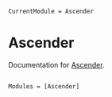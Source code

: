 ```@meta
CurrentModule = Ascender
```

# Ascender

Documentation for [Ascender](https://github.com/yaozhenghangma/Ascender.jl).

```@index
```

```@autodocs
Modules = [Ascender]
```

